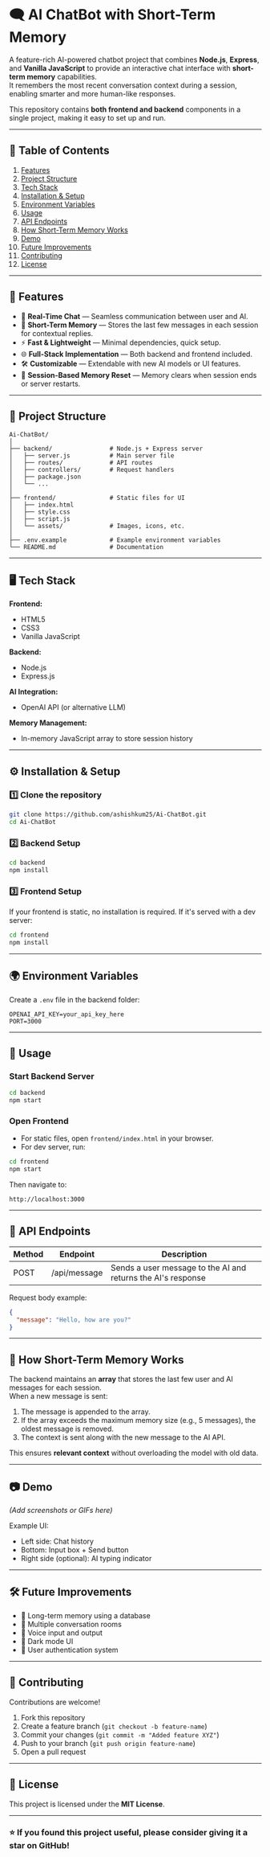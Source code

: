 # 🗨️ AI ChatBot with Short-Term Memory

A feature-rich AI-powered chatbot project that combines **Node.js**, **Express**, and **Vanilla JavaScript** to provide an interactive chat interface with **short-term memory** capabilities.  
It remembers the most recent conversation context during a session, enabling smarter and more human-like responses.

This repository contains **both frontend and backend** components in a single project, making it easy to set up and run.

---

## 📖 Table of Contents
1. [Features](#-features)
2. [Project Structure](#-project-structure)
3. [Tech Stack](#-tech-stack)
4. [Installation & Setup](#-installation--setup)
5. [Environment Variables](#-environment-variables)
6. [Usage](#-usage)
7. [API Endpoints](#-api-endpoints)
8. [How Short-Term Memory Works](#-how-short-term-memory-works)
9. [Demo](#-demo)
10. [Future Improvements](#-future-improvements)
11. [Contributing](#-contributing)
12. [License](#-license)

---

## 🚀 Features

- 💬 **Real-Time Chat** — Seamless communication between user and AI.
- 🧠 **Short-Term Memory** — Stores the last few messages in each session for contextual replies.
- ⚡ **Fast & Lightweight** — Minimal dependencies, quick setup.
- 🌐 **Full-Stack Implementation** — Both backend and frontend included.
- 🛠 **Customizable** — Extendable with new AI models or UI features.
- 🔄 **Session-Based Memory Reset** — Memory clears when session ends or server restarts.

---

## 📂 Project Structure

```
Ai-ChatBot/
│
├── backend/                # Node.js + Express server
│   ├── server.js           # Main server file
│   ├── routes/             # API routes
│   ├── controllers/        # Request handlers
│   ├── package.json
│   └── ...
│
├── frontend/               # Static files for UI
│   ├── index.html
│   ├── style.css
│   ├── script.js
│   └── assets/             # Images, icons, etc.
│
├── .env.example            # Example environment variables
└── README.md               # Documentation
```

---

## 🖥️ Tech Stack

**Frontend:**
- HTML5
- CSS3
- Vanilla JavaScript

**Backend:**
- Node.js
- Express.js

**AI Integration:**
- OpenAI API (or alternative LLM)

**Memory Management:**
- In-memory JavaScript array to store session history

---

## ⚙️ Installation & Setup

### 1️⃣ Clone the repository
```bash
git clone https://github.com/ashishkum25/Ai-ChatBot.git
cd Ai-ChatBot
```

### 2️⃣ Backend Setup
```bash
cd backend
npm install
```

### 3️⃣ Frontend Setup
If your frontend is static, no installation is required. If it's served with a dev server:
```bash
cd frontend
npm install
```

---

## 🌍 Environment Variables

Create a `.env` file in the backend folder:
```env
OPENAI_API_KEY=your_api_key_here
PORT=3000
```

---

## 📌 Usage

### Start Backend Server
```bash
cd backend
npm start
```

### Open Frontend
- For static files, open `frontend/index.html` in your browser.
- For dev server, run:
```bash
cd frontend
npm start
```

Then navigate to:
```
http://localhost:3000
```

---

## 📡 API Endpoints

| Method | Endpoint       | Description |
|--------|---------------|-------------|
| POST   | /api/message  | Sends a user message to the AI and returns the AI's response |

Request body example:
```json
{
  "message": "Hello, how are you?"
}
```

---

## 🧠 How Short-Term Memory Works

The backend maintains an **array** that stores the last few user and AI messages for each session.  
When a new message is sent:
1. The message is appended to the array.
2. If the array exceeds the maximum memory size (e.g., 5 messages), the oldest message is removed.
3. The context is sent along with the new message to the AI API.

This ensures **relevant context** without overloading the model with old data.

---

## 📷 Demo

*(Add screenshots or GIFs here)*

Example UI:
- Left side: Chat history
- Bottom: Input box + Send button
- Right side (optional): AI typing indicator

---

## 🛠 Future Improvements

- 🔹 Long-term memory using a database
- 🔹 Multiple conversation rooms
- 🔹 Voice input and output
- 🔹 Dark mode UI
- 🔹 User authentication system

---

## 🤝 Contributing

Contributions are welcome!  
1. Fork this repository
2. Create a feature branch (`git checkout -b feature-name`)
3. Commit your changes (`git commit -m "Added feature XYZ"`)
4. Push to your branch (`git push origin feature-name`)
5. Open a pull request

---

## 📄 License

This project is licensed under the **MIT License**.

---

### ⭐ If you found this project useful, please consider giving it a star on GitHub!
